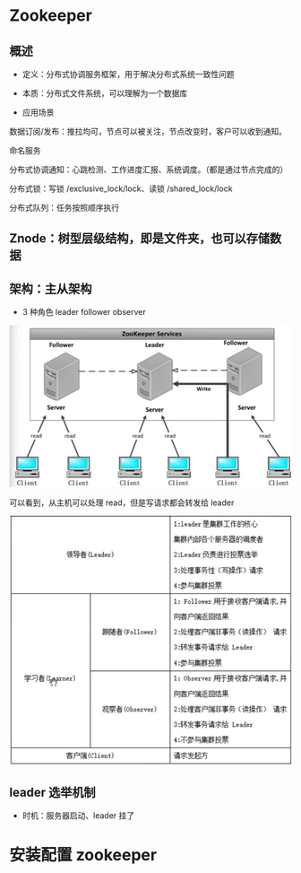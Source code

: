 # Zookeeper

## 概述

- 定义：分布式协调服务框架，用于解决分布式系统一致性问题

- 本质：分布式文件系统，可以理解为一个数据库

- 应用场景

数据订阅/发布：推拉均可，节点可以被关注，节点改变时，客户可以收到通知。

命名服务

分布式协调通知：心跳检测、工作进度汇报、系统调度。（都是通过节点完成的）

分布式锁：写锁 /exclusive_lock/lock、读锁 /shared_lock/lock

分布式队列：任务按照顺序执行


## Znode：树型层级结构，即是文件夹，也可以存储数据

## 架构：主从架构

- 3 种角色 leader follower observer

<img src="./img/A04zookeeper架构.jpg"></img>

可以看到，从主机可以处理 read，但是写请求都会转发给 leader

<img src="./img/A04zookeeper角色.jpg"></img>

## leader 选举机制

- 时机：服务器启动、leader 挂了

# 安装配置 zookeeper


